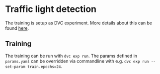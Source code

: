 # Traffic light detection

The training is setup as DVC experiment. More details about this can be found [here](../../../../doc/02_development/11_dvc.md).

## Training

The training can be run with `dvc exp run`.
The params defined in `params.yaml` can be overridden via commandline with e.g. `dvc exp run --set-param train.epochs=24`.
